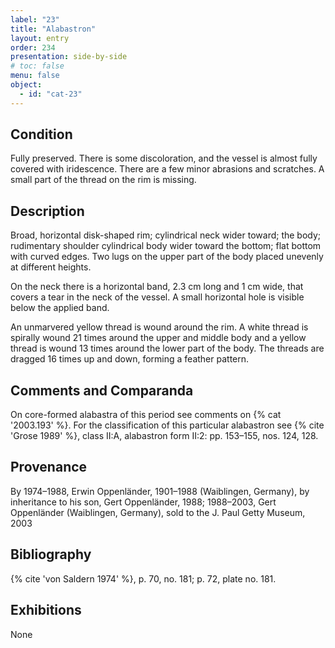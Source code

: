 ```yaml
---
label: "23"
title: "Alabastron"
layout: entry
order: 234
presentation: side-by-side
# toc: false
menu: false
object:
  - id: "cat-23"
---
```


## Condition

Fully preserved. There is some discoloration, and the vessel is almost fully covered with iridescence. There are a few minor abrasions and scratches. A small part of the thread on the rim is missing.

## Description

Broad, horizontal disk-shaped rim; cylindrical neck wider toward; the body; rudimentary shoulder cylindrical body wider toward the bottom; flat bottom with curved edges. Two lugs on the upper part of the body placed unevenly at different heights.

On the neck there is a horizontal band, 2.3 cm long and 1 cm wide, that covers a tear in the neck of the vessel. A small horizontal hole is visible below the applied band.

An unmarvered yellow thread is wound around the rim. A white thread is spirally wound 21 times around the upper and middle body and a yellow thread is wound 13 times around the lower part of the body. The threads are dragged 16 times up and down, forming a feather pattern.

## Comments and Comparanda

On core-formed alabastra of this period see comments on {% cat '2003.193' %}. For the classification of this particular alabastron see {% cite 'Grose 1989' %}, class II:A, alabastron form II:2: pp. 153–155, nos. 124, 128.

## Provenance

By 1974–1988, Erwin Oppenländer, 1901–1988 (Waiblingen, Germany), by inheritance to his son, Gert Oppenländer, 1988; 1988–2003, Gert Oppenländer (Waiblingen, Germany), sold to the J. Paul Getty Museum, 2003

## Bibliography

{% cite 'von Saldern 1974' %}, p. 70, no. 181; p. 72, plate no. 181.

## Exhibitions

None